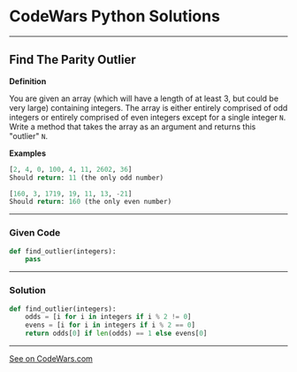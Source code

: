 # CodeWars Python Solutions

---

## Find The Parity Outlier


**Definition**

You are given an array (which will have a length of at least 3, but could be very large) containing integers. The array is either entirely comprised of odd integers or entirely comprised of even integers except for a single integer `N`. Write a method that takes the array as an argument and returns this "outlier" `N`.


**Examples**

```Python
[2, 4, 0, 100, 4, 11, 2602, 36]
Should return: 11 (the only odd number)

[160, 3, 1719, 19, 11, 13, -21]
Should return: 160 (the only even number)
```

---

### Given Code


```python
def find_outlier(integers):
    pass
```

---

### Solution


```python
def find_outlier(integers):
    odds = [i for i in integers if i % 2 != 0]
    evens = [i for i in integers if i % 2 == 0]
    return odds[0] if len(odds) == 1 else evens[0]
```

---


[See on CodeWars.com](https://www.codewars.com/kata/5526fc09a1bbd946250002dc)
